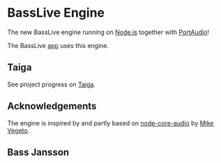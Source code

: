 # BassLive Engine

The new BassLive engine running on [Node.js](https://nodejs.org/) together with [PortAudio](http://www.portaudio.com/)!

The BassLive [app](https://github.com/bassjansson/basslive-app) uses this engine.

## Taiga

See project progress on [Taiga](https://tree.taiga.io/project/bassjansson-basslive/).

## Acknowledgements

The engine is inspired by and partly based on [node-core-audio](https://github.com/AudioNet/node-core-audio) by [Mike Vegeto](https://github.com/ZECTBynmo).

## Bass Jansson
